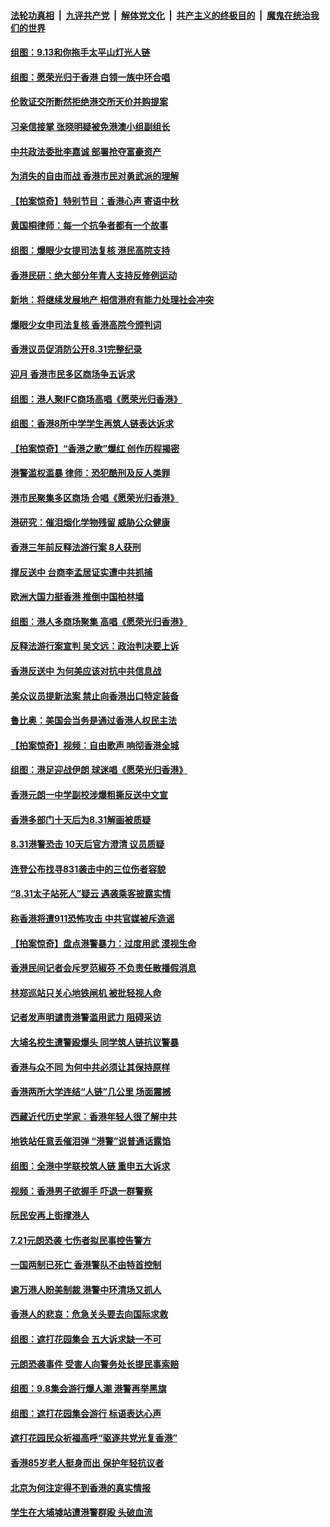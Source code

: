 ####  [法轮功真相](../../../../basic/blob/master/README.md?t=09140252) &nbsp;|&nbsp; [九评共产党](../../../../9ping.md/blob/master/README.md?t=09140252) &nbsp;|&nbsp; [解体党文化](../../../../jtdwh.md/blob/master/README.md?t=09140252)  &nbsp;|&nbsp; [共产主义的终极目的](../../../../gczydzjmd.md/blob/master/README.md?t=09140252) &nbsp;|&nbsp; [魔鬼在统治我们的世界](../../../../mgztzwmdsj.md/blob/master/README.md?t=09140252) 

#### [组图：9.13和你拖手太平山灯光人链](../pages/nsc415/n11519627.md?t=09140252) 

#### [组图：愿荣光归于香港 白领一族中环合唱](../pages/nsc415/n11518092.md?t=09140252) 

#### [伦敦证交所断然拒绝港交所天价并购提案](../pages/nsc415/n11519349.md?t=09140252) 

#### [习亲信接掌 张晓明疑被免港澳小组副组长](../pages/nsc415/n11519258.md?t=09140252) 

#### [中共政法委批李嘉诚 部署抢夺富豪资产](../pages/nsc415/n11519201.md?t=09140252) 

#### [为消失的自由而战 香港市民对勇武派的理解](../pages/nsc415/n11507524.md?t=09140252) 

#### [【拍案惊奇】特别节目：香港心声 寄语中秋](../pages/nsc415/n11518227.md?t=09140252) 

#### [黄国桐律师：每一个抗争者都有一个故事](../pages/nsc415/n11518102.md?t=09140252) 

#### [组图：爆眼少女提司法复核 港民高院支持](../pages/nsc415/n11518031.md?t=09140252) 

#### [香港民研：绝大部分年青人支持反修例运动](../pages/nsc415/n11518044.md?t=09140252) 

#### [新地：将继续发展地产 相信港府有能力处理社会冲突](../pages/nsc415/n11518015.md?t=09140252) 

#### [爆眼少女申司法复核 香港高院今颁判词](../pages/nsc415/n11517994.md?t=09140252) 

#### [香港议员促消防公开8.31完整纪录](../pages/nsc415/n11517939.md?t=09140252) 

#### [迎月 香港市民多区商场争五诉求](../pages/nsc415/n11517884.md?t=09140252) 

#### [组图：港人聚IFC商场高唱《愿荣光归香港》](../pages/nsc415/n11516840.md?t=09140252) 

#### [组图：香港8所中学学生再筑人链表达诉求](../pages/nsc415/n11516838.md?t=09140252) 

#### [【拍案惊奇】“香港之歌”爆红 创作历程揭密](../pages/nsc415/n11515488.md?t=09140252) 

#### [港警滥权滥暴 律师：恐犯酷刑及反人类罪](../pages/nsc415/n11515317.md?t=09140252) 

#### [港市民聚集多区商场 合唱《愿荣光归香港》](../pages/nsc415/n11515466.md?t=09140252) 

#### [港研究：催泪烟化学物残留 威胁公众健康](../pages/nsc415/n11515446.md?t=09140252) 

#### [香港三年前反释法游行案 8人获刑](../pages/nsc415/n11515433.md?t=09140252) 

#### [撑反送中 台商李孟居证实遭中共抓捕](../pages/nsc415/n11515013.md?t=09140252) 

#### [欧洲大国力挺香港 推倒中国柏林墙](../pages/nsc415/n11514821.md?t=09140252) 

#### [组图：港人多商场聚集 高唱《愿荣光归香港》](../pages/nsc415/n11514659.md?t=09140252) 

#### [反释法游行案宣判 吴文远：政治判决要上诉](../pages/nsc415/n11514473.md?t=09140252) 

#### [香港反送中 为何美应该对抗中共信息战](../pages/nsc415/n11514006.md?t=09140252) 

#### [美众议员提新法案 禁止向香港出口特定装备](../pages/nsc415/n11513657.md?t=09140252) 

#### [鲁比奥：美国会当务是通过香港人权民主法](../pages/nsc415/n11513369.md?t=09140252) 

#### [【拍案惊奇】视频：自由歌声 响彻香港全城](../pages/nsc415/n11513112.md?t=09140252) 

#### [组图：港足迎战伊朗 球迷唱《愿荣光归香港》](../pages/nsc415/n11512398.md?t=09140252) 

#### [香港元朗一中学副校涉爆粗撕反送中文宣](../pages/nsc415/n11512955.md?t=09140252) 

#### [香港多部门十天后为8.31解画被质疑](../pages/nsc415/n11512940.md?t=09140252) 

#### [8.31港警恐击 10天后官方澄清 议员质疑](../pages/nsc415/n11512198.md?t=09140252) 

#### [连登公布找寻831袭击中的三位伤者容貌](../pages/nsc415/n11512313.md?t=09140252) 

#### [“8.31太子站死人”疑云 遇袭乘客披露实情](../pages/nsc415/n11512293.md?t=09140252) 

#### [称香港将遭911恐怖攻击 中共官媒被斥造谣](../pages/nsc415/n11511402.md?t=09140252) 

#### [【拍案惊奇】盘点港警暴力：过度用武 漠视生命](../pages/nsc415/n11510855.md?t=09140252) 

#### [香港民间记者会斥罗范椒芬 不负责任散播假消息](../pages/nsc415/n11510728.md?t=09140252) 

#### [林郑巡站只关心地铁闸机 被批轻视人命](../pages/nsc415/n11510718.md?t=09140252) 

#### [记者发声明谴责港警滥用武力 阻碍采访](../pages/nsc415/n11510699.md?t=09140252) 

#### [大埔名校生遭警殴爆头 同学筑人链抗议警暴](../pages/nsc415/n11510685.md?t=09140252) 

#### [香港与众不同 为何中共必须让其保持原样](../pages/nsc415/n11510148.md?t=09140252) 

#### [香港两所大学连结“人链”几公里 场面震撼](../pages/nsc415/n11509712.md?t=09140252) 

#### [西藏近代历史学家：香港年轻人很了解中共](../pages/nsc415/n11509668.md?t=09140252) 

#### [地铁站任意丢催泪弹 “港警”说普通话露馅](../pages/nsc415/n11509246.md?t=09140252) 

#### [组图：全港中学联校筑人链 重申五大诉求](../pages/nsc415/n11505748.md?t=09140252) 

#### [视频：香港男子欲握手 吓退一群警察](../pages/nsc415/n11508442.md?t=09140252) 

#### [阮民安再上街撑港人](../pages/nsc415/n11508143.md?t=09140252) 

#### [7.21元朗恐袭 七伤者拟民事控告警方](../pages/nsc415/n11508137.md?t=09140252) 

#### [一国两制已死亡 香港警队不由特首控制](../pages/nsc415/n11507910.md?t=09140252) 

#### [逾万港人盼美制裁 港警中环清场又抓人](../pages/nsc415/n11508033.md?t=09140252) 

#### [香港人的悲哀：危急关头要去向国际求救](../pages/nsc415/n11507770.md?t=09140252) 

#### [组图：遮打花园集会 五大诉求缺一不可](../pages/nsc415/n11506529.md?t=09140252) 

#### [元朗恐袭事件 受害人向警务处长提民事索赔](../pages/nsc415/n11507483.md?t=09140252) 

#### [组图：9.8集会游行爆人潮 港警再举黑旗](../pages/nsc415/n11506530.md?t=09140252) 

#### [组图：遮打花园集会游行 标语表达心声](../pages/nsc415/n11506531.md?t=09140252) 

#### [遮打花园民众祈福高呼“驱逐共党光复香港”](../pages/nsc415/n11507053.md?t=09140252) 

#### [香港85岁老人挺身而出 保护年轻抗议者](../pages/nsc415/n11506931.md?t=09140252) 

#### [北京为何注定得不到香港的真实情报](../pages/nsc415/n11506218.md?t=09140252) 

#### [学生在大埔墟站遭港警群殴 头破血流](../pages/nsc415/n11506301.md?t=09140252) 

